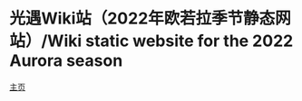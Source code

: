 # 光遇Wiki站（2022年欧若拉季节静态网站）/Wiki static website for the 2022 Aurora season
[主页](strance13.github.io/skywiki)
